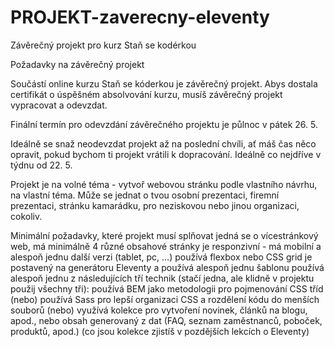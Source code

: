 # PROJEKT-zaverecny-eleventy

Závěrečný projekt pro kurz Staň se kodérkou

Požadavky na závěrečný projekt

Součástí online kurzu Staň se kóderkou je závěrečný projekt. Abys dostala certifikát o úspěšném absolvování kurzu, musíš závěrečný projekt vypracovat a odevzdat.

Finální termín pro odevzdání závěrečného projektu je půlnoc v pátek 26. 5.

Ideálně se snaž neodevzdat projekt až na poslední chvíli, ať máš čas něco opravit, pokud bychom ti projekt vrátili k dopracování. Ideálně co nejdříve v týdnu od 22. 5.

Projekt je na volné téma - vytvoř webovou stránku podle vlastního návrhu, na vlastní téma. Může se jednat o tvou osobní prezentaci, firemní prezentaci, stránku kamarádku, pro neziskovou nebo jinou organizaci, cokoliv.

Minimální požadavky, které projekt musí splňovat jedná se o vícestránkový web, má minimálně 4 různé obsahové stránky je responzivní - má mobilní a alespoň jednu další verzi (tablet, pc, …) používá flexbox nebo CSS grid je postavený na generátoru Eleventy a používá alespoň jednu šablonu používá alespoň jednu z následujících tří technik (stačí jedna, ale klidně v projektu použij všechny tři): používá BEM jako metodologii pro pojmenování CSS tříd (nebo) používá Sass pro lepší organizaci CSS a rozdělení kódu do menších souborů (nebo) využívá kolekce pro vytvoření novinek, článků na blogu, apod., nebo obsah generovaný z dat (FAQ, seznam zaměstnanců, poboček, produktů, apod.) (co jsou kolekce zjistíš v pozdějších lekcích o Eleventy)

